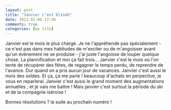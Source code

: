 ```yaml
---
layout: post
title: "Janvier c'est blindé"
date: 2012-01-06 17:58
comments: true
categories: [my life]
---
```

Janvier est le mois le plus chargé. Je ne l'appréhende pas spécialement - ce n'est pas dans mes habitudes de m'exciter ou de m'angoisser avant qu'un événement ne se produise - j'ai juste l'angoisse de louper quelque chose. La plannification et moi ça fait trois... Janvier c'est le mois où l'on tente de récupérer des fêtes, de regagner le temps perdu, de reprendre de l'avance. Dur quand on a pris aucun jour de vacances. Janvier c'est aussi le mois des soldes. Et ça, ça me parle ! beaucoup d'achats en perpective, je vous en reparlerai. Janvier c'est aussi le grand moment des augmentations annuelles ; et je vais me battre ! Mais janvier c'est surtout la période du ski et de la compagnie iséroise !
<!-- more -->
Bonnes résolutions ? la suite au prochain numéro !
